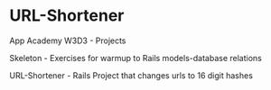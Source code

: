 # URL-Shortener
App Academy W3D3 -  Projects


Skeleton - Exercises for warmup to Rails models-database relations

URL-Shortener - Rails Project that changes urls to 16 digit hashes
